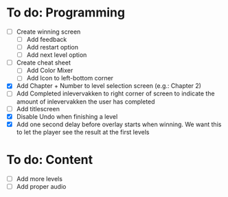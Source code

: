 # To do: Programming
- [ ] Create winning screen
    - [ ] Add feedback
    - [ ] Add restart option
    - [ ] Add next level option
- [ ] Create cheat sheet
    - [ ] Add Color Mixer
    - [ ] Add Icon to left-bottom corner
- [X] Add Chapter + Number to level selection screen (e.g.: Chapter 2)
- [ ] Add Completed inlevervakken to right corner of screen to indicate the amount of inlevervakken the user has completed
- [ ] Add titlescreen
- [X] Disable Undo when finishing a level
- [X] Add one second delay before overlay starts when winning. We want this to let the player see the result at the first levels

# To do: Content
- [ ] Add more levels
- [ ] Add proper audio
